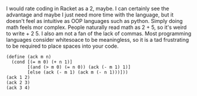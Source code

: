 I would rate coding in Racket as a 2, maybe. I can certainly see the advantage and maybe I just need more time with the language, but it doesn't feel as intuitive as OOP languages such as python. Simply doing math feels mor complex. People naturally read math as 2 + 5, so it's weird to write + 2 5. I also am not a fan of the lack of commas. Most programming languages consider whitesoace to be meaningless, so it is a tad frustrating to be required to place spaces into your code.

```racket
(define (ack m n)
  (cond [(= m 0) (+ n 1)]
        [(and (> m 0) (= n 0)) (ack (- m 1) 1)]
        [else (ack (- m 1) (ack m (- n 1)))]))
(ack 1 2)
(ack 2 3)
(ack 3 4)
```